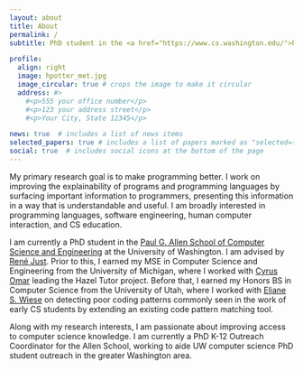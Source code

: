 ```yaml
---
layout: about
title: About
permalink: /
subtitle: PhD student in the <a href="https://www.cs.washington.edu/">Paul G. Allen School of Computer Science and Engineering</a> at the University of Washington

profile:
  align: right
  image: hpotter_met.jpg
  image_circular: true # crops the image to make it circular
  address: #>
    #<p>555 your office number</p>
    #<p>123 your address street</p>
    #<p>Your City, State 12345</p>

news: true  # includes a list of news items
selected_papers: true # includes a list of papers marked as "selected={true}"
social: true  # includes social icons at the bottom of the page
---
```


My primary research goal is to make programming better. I work on improving the explainability of programs and 
    programming languages by surfacing important information to programmers, presenting this information in a way that is understandable and useful.
   I am broadly interested in programming languages, software engineering, human computer interaction, and CS education.

I am currently a PhD student in the <a href="https://www.cs.washington.edu/">Paul G. Allen School of Computer Science and Engineering</a> at the University of Washington.
I am advised by <a href="https://homes.cs.washington.edu/~rjust/">René Just</a>.
Prior to this, I earned my MSE in Computer Science and Engineering from the University of Michigan, where I worked with <a href="https://web.eecs.umich.edu/~comar/">Cyrus Omar</a> leading the Hazel Tutor project.
Before that, I earned my Honors BS in Computer Science from the University of Utah, where I worked with <a href="https://eliane-s-wiese.owlstown.net/">Eliane S. Wiese</a> on detecting poor coding patterns commonly seen in the work of early CS students by extending an existing code pattern matching tool.

Along with my research interests, I am passionate about improving access to computer science knowledge.
    I am currently a PhD K-12 Outreach Coordinator for the Allen School, working to aide UW computer science PhD student outreach 
    in the greater Washington area.
